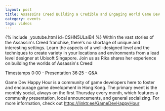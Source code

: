 ```yaml
---
layout: post
title: Assassins Creed Building a Credible and Engaging World Game Dev Happy Hour October Monthly 2020
category: events
tags: videos
---
```


{% include _youtube.html id=CSHN5ULaIB4 %}
Within the vast stories of the Assassin's Creed franchise, there's no shortage of unique and interesting settings. Learn the aspects of a well-designed level and the techniques to create variety in your locations and environments from a lead level designer at Ubisoft Singapore. Join us as Rika shares her experience on building the worlds of Assassin's Creed

Timestamps
0:00 - Presentation
36:25 - Q&A

Game Dev Happy Hour is a community of game developers here to foster and encourage game development in Hong Kong. The primary event is the monthly social, always on the first Thursday every month, which features a community presentation, local announcements, and general socializing. For more information, check out https://linktr.ee/GameDevHappyHour
